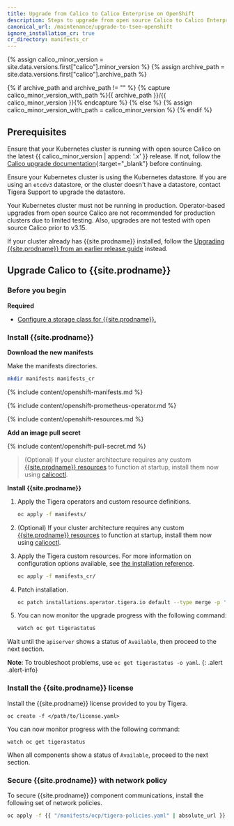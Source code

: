 ```yaml
---
title: Upgrade from Calico to Calico Enterprise on OpenShift
description: Steps to upgrade from open source Calico to Calico Enterprise on OpenShift.
canonical_url: /maintenance/upgrade-to-tsee-openshift
ignore_installation_cr: true
cr_directory: manifests_cr
---
```


{% assign calico_minor_version = site.data.versions.first["calico"].minor_version %}
{% assign archive_path = site.data.versions.first["calico"].archive_path %}

{% if archive_path and archive_path != "" %}
{% capture calico_minor_version_with_path %}{{ archive_path }}/{{ calico_minor_version }}{% endcapture %}
{% else %}
{% assign calico_minor_version_with_path = calico_minor_version %}
{% endif %}

## Prerequisites

Ensure that your Kubernetes cluster is running with open source Calico on the latest {{ calico_minor_version | append: '.x' }} release.
If not, follow the [Calico upgrade documentation](https://docs.projectcalico.org/{{calico_minor_version_with_path}}/maintenance/kubernetes-upgrade){:target="_blank"} before continuing.

Ensure your Kubernetes cluster is using the Kubernetes datastore. If you are using an `etcdv3` datastore, or the cluster doesn't have a datastore, contact Tigera Support to upgrade the datastore.

Your Kubernetes cluster must not be running in production. Operator-based upgrades from open source Calico are not recommended for production clusters due to limited testing. Also, upgrades are not tested with open source Calico prior to v3.15.

If your cluster already has {{site.prodname}} installed, follow the [Upgrading {{site.prodname}} from an earlier release guide]({{site.baseurl}}/maintenance/openshift-upgrade) instead.


## Upgrade Calico to {{site.prodname}}

### Before you begin

**Required**

- [Configure a storage class for {{site.prodname}}.]({{site.baseurl}}/getting-started/create-storage)

### Install {{site.prodname}}

__Download the new manifests__

Make the manifests directories.

```bash
mkdir manifests manifests_cr
```

{% include content/openshift-manifests.md %}

{% include content/openshift-prometheus-operator.md %}

{% include content/openshift-resources.md %}

__Add an image pull secret__

{% include content/openshift-pull-secret.md %}

> (Optional) If your cluster architecture requires any custom [{{site.prodname}} resources]({{site.baseurl}}/reference/resources) to function at startup, install them now using [calicoctl]({{site.baseurl}}/reference/calicoctl/overview).

__Install {{site.prodname}}__

1. Apply the Tigera operators and custom resource definitions.

   ```bash
   oc apply -f manifests/
   ```

2. (Optional) If your cluster architecture requires any custom [{{site.prodname}} resources]({{site.baseurl}}/reference/resources) to function at startup, install them now using [calicoctl]({{site.baseurl}}/reference/calicoctl/overview).

3. Apply the Tigera custom resources. For more information on configuration options available, see [the installation reference]({{site.baseurl}}/reference/installation/api).

   ```bash
   oc apply -f manifests_cr/
   ```

4. Patch installation.

   ```bash
   oc patch installations.operator.tigera.io default --type merge -p '{"spec":{"variant":"TigeraSecureEnterprise","imagePullSecrets":[{"name":"tigera-pull-secret"}]}}'
   ```

5. You can now monitor the upgrade progress with the following command:

   ```bash
   watch oc get tigerastatus
   ```

Wait until the `apiserver` shows a status of `Available`, then proceed to the next section.

**Note**: To troubleshoot problems, use `oc get tigerastatus -o yaml`.
{: .alert .alert-info}

### Install the {{site.prodname}} license

Install the {{site.prodname}} license provided to you by Tigera.

```
oc create -f </path/to/license.yaml>
```

You can now monitor progress with the following command:

```
watch oc get tigerastatus
```

When all components show a status of `Available`, proceed to the next section.

### Secure {{site.prodname}} with network policy

To secure {{site.prodname}} component communications, install the following set of network policies.

```bash
oc apply -f {{ "/manifests/ocp/tigera-policies.yaml" | absolute_url }}
```
